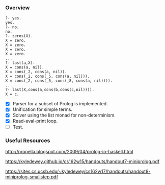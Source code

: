 ### Overview

```
?- yes.
yes.
?- no.
no.
?- zeros(X).
X = zero.
X = zero.
X = zero.
X = zero.
...
?- last(a,X).
X = cons(a, nil).
X = cons(_2, cons(a, nil)).
X = cons(_2, cons(_5, cons(a, nil))).
X = cons(_2, cons(_5, cons(_8, cons(a, nil)))).
...
?- last(X,cons(a,cons(b,cons(c,nil)))).
X = c.
```

- [x] Parser for a subset of Prolog is implemented.
- [x] Unification for simple terms.
- [x] Solver using the list monad for non-determinism.
- [x] Read-eval-print loop.
- [ ] Test.

### Useful Resources

http://propella.blogspot.com/2009/04/prolog-in-haskell.html

https://kyledewey.github.io/cs162w15/handouts/handout7-miniprolog.pdf

https://sites.cs.ucsb.edu/~kyledewey/cs162w17/handouts/handout8-miniprolog-smallstep.pdf
